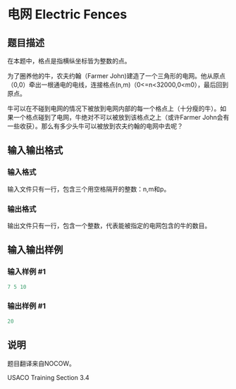 # 电网 Electric Fences

## 题目描述

在本题中，格点是指横纵坐标皆为整数的点。

为了圈养他的牛，农夫约翰（Farmer John)建造了一个三角形的电网。他从原点（0,0）牵出一根通电的电线，连接格点(n,m)（0<=n<32000,0<m0），最后回到原点。

牛可以在不碰到电网的情况下被放到电网内部的每一个格点上（十分瘦的牛）。如果一个格点碰到了电网，牛绝对不可以被放到该格点之上（或许Farmer John会有一些收获）。那么有多少头牛可以被放到农夫约翰的电网中去呢？

## 输入输出格式

### 输入格式

输入文件只有一行，包含三个用空格隔开的整数：n,m和p。

### 输出格式

输出文件只有一行，包含一个整数，代表能被指定的电网包含的牛的数目。

## 输入输出样例

### 输入样例 #1

```cpp
7 5 10
```


### 输出样例 #1

```cpp
20
```


## 说明

题目翻译来自NOCOW。

USACO Training Section 3.4

